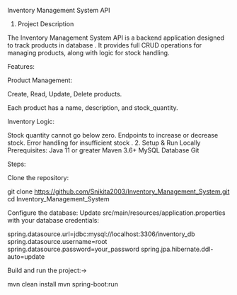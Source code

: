 Inventory Management System API
1. Project Description

The Inventory Management System API is a backend application designed to track products in database . 
It provides full CRUD operations for managing products, along with logic for stock handling.

Features:

Product Management:

Create, Read, Update, Delete products.

Each product has a name, description, and stock_quantity.

Inventory Logic:

Stock quantity cannot go below zero.
Endpoints to increase or decrease stock.
Error handling for insufficient stock .
2. Setup & Run Locally
Prerequisites:
Java 11 or greater
Maven 3.6+
MySQL Database
Git

Steps:

Clone the repository:

git clone https://github.com/Snikita2003/Inventory_Management_System.git
cd Inventory_Management_System

Configure the database:
Update src/main/resources/application.properties with your database credentials:

spring.datasource.url=jdbc:mysql://localhost:3306/inventory_db
spring.datasource.username=root
spring.datasource.password=your_password
spring.jpa.hibernate.ddl-auto=update

Build and run the project:->

mvn clean install
mvn spring-boot:run
















